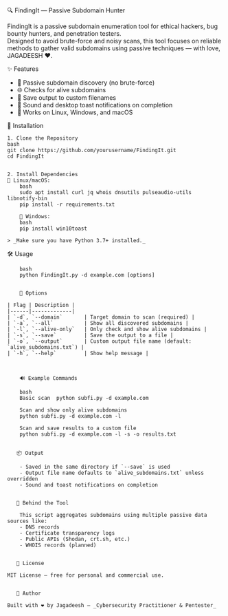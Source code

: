 🔍 FindingIt — Passive Subdomain Hunter

FindingIt is a passive subdomain enumeration tool for ethical hackers, bug bounty hunters, and penetration testers.  
Designed to avoid brute-force and noisy scans, this tool focuses on reliable methods to gather valid subdomains using passive techniques — with love, JAGADEESH ❤️.



   ✨ Features

- 🎯 Passive subdomain discovery (no brute-force)
- 🌐 Checks for alive subdomains
- 💾 Save output to custom filenames
- 🔔 Sound and desktop toast notifications on completion
- 🐧 Works on Linux, Windows, and macOS



🚀 Installation

    1. Clone the Repository
	bash
	git clone https://github.com/yourusername/FindingIt.git
	cd FindingIt


    2. Install Dependencies
	🔹 Linux/macOS:
		bash
		sudo apt install curl jq whois dnsutils pulseaudio-utils libnotify-bin
		pip install -r requirements.txt

     	🔹 Windows:
		bash
		pip install win10toast

	> _Make sure you have Python 3.7+ installed._


   🛠️ Usage

		bash
		python FindingIt.py -d example.com [options]
```

    🔧 Options

| Flag | Description |
|------|-------------|
| `-d`, `--domain`       | Target domain to scan (required) |
| `-a`, `--all`          | Show all discovered subdomains |
| `-l`, `--alive-only`   | Only check and show alive subdomains |
| `-s`, `--save`         | Save the output to a file |
| `-o`, `--output`       | Custom output file name (default: `alive_subdomains.txt`) |
| `-h`, `--help`         | Show help message |



    🔊 Example Commands

	bash
  	Basic scan 	python subfi.py -d example.com

  	Scan and show only alive subdomains
	python subfi.py -d example.com -l

  	Scan and save results to a custom file
	python subfi.py -d example.com -l -s -o results.txt


   📦 Output

	- Saved in the same directory if `--save` is used
	- Output file name defaults to `alive_subdomains.txt` unless overridden
	- Sound and toast notifications on completion


   🧠 Behind the Tool

	This script aggregates subdomains using multiple passive data sources like:
	- DNS records
	- Certificate transparency logs
	- Public APIs (Shodan, crt.sh, etc.)
	- WHOIS records (planned)


   📜 License

MIT License — free for personal and commercial use.


   🙌 Author

Built with ❤️ by Jagadeesh — _Cybersecurity Practitioner & Pentester_
